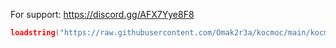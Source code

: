 For support: https://discord.gg/AFX7Yye8F8

```lua
loadstring("https://raw.githubusercontent.com/Omak2r3a/kocmoc/main/kocmoc.lua")
```